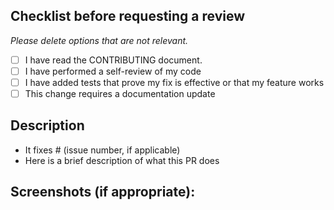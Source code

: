 <!--

Dear GLPI developer.

BEFORE SUBMITTING YOUR PULL REQUEST, please make sure to read and follow these steps:

* We don't support community plugins. Contact directly their authors, or use the community forum : http://forum.glpi-project.org.
* For feature requests or enhancements, use the suggest dedicated site (http://suggest.glpi-project.org). We check it very often.
* We prefer to keep this tracker in ENGLISH. If you want support in your language, the community forum (http://forum.glpi-project.org) is the best place.
* Evolutions and features should target the `main` branch and should be discussed in a issue before submitting a PR.
* Bug fixes should target the latest stable release branch (usually the default branch).
* Please use the below template.

For more information, please check contributing guide:
https://github.com/glpi-project/glpi/blob/main/CONTRIBUTING.md

The GLPI team.
-->

## Checklist before requesting a review

*Please delete options that are not relevant.*

- [ ] I have read the CONTRIBUTING document.
- [ ] I have performed a self-review of my code
- [ ] I have added tests that prove my fix is effective or that my feature works
- [ ] This change requires a documentation update

## Description

- It fixes # (issue number, if applicable)
- Here is a brief description of what this PR does

## Screenshots (if appropriate):


